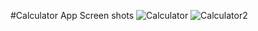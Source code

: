 #Calculator App
Screen shots
![Calculator](https://github.com/Ritika118/LGMVIP-Task-4/assets/149045754/f06887f0-6290-40bd-addf-442ac3d8a098)
![Calculator2](https://github.com/Ritika118/LGMVIP-Task-4/assets/149045754/4a103bc8-ffa6-4f5a-82f7-5b7357b26f7f)
